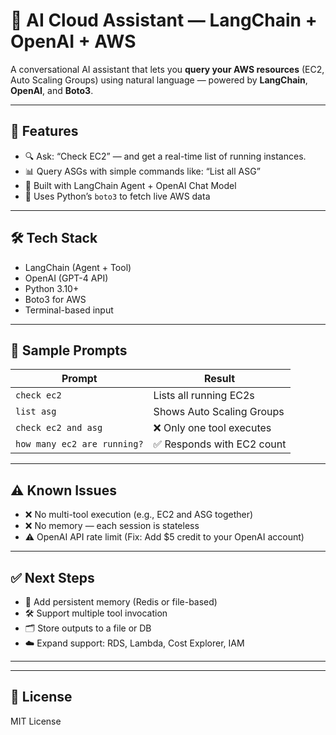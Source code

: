# 🤖 AI Cloud Assistant — LangChain + OpenAI + AWS

A conversational AI assistant that lets you **query your AWS resources** (EC2, Auto Scaling Groups) using natural language — powered by **LangChain**, **OpenAI**, and **Boto3**.

---

## 🚀 Features

- 🔍 Ask: “Check EC2” — and get a real-time list of running instances.
- 📊 Query ASGs with simple commands like: “List all ASG”
- 💬 Built with LangChain Agent + OpenAI Chat Model
- 🔧 Uses Python’s `boto3` to fetch live AWS data

---

## 🛠️ Tech Stack

- LangChain (Agent + Tool)
- OpenAI (GPT-4 API)
- Python 3.10+
- Boto3 for AWS
- Terminal-based input

---

## 🧪 Sample Prompts

| Prompt                        | Result                         |
|------------------------------|--------------------------------|
| `check ec2`                  | Lists all running EC2s         |
| `list asg`                   | Shows Auto Scaling Groups      |
| `check ec2 and asg`          | ❌ Only one tool executes      |
| `how many ec2 are running?` | ✅ Responds with EC2 count     |

---

## ⚠️ Known Issues

- ❌ No multi-tool execution (e.g., EC2 and ASG together)
- ❌ No memory — each session is stateless
- ⚠️ OpenAI API rate limit (Fix: Add $5 credit to your OpenAI account)

---

## ✅ Next Steps

- 🧠 Add persistent memory (Redis or file-based)
- 🛠️ Support multiple tool invocation
- 🗂️ Store outputs to a file or DB
- ☁️ Expand support: RDS, Lambda, Cost Explorer, IAM

---


---

## 📄 License

MIT License
